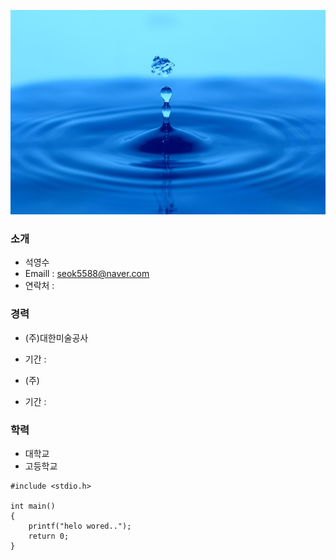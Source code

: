 ![Image of Yaktocat](https://github.com/seok5588/smartfactory/blob/master/test.jpg?raw=true)
### 소개
 * 석영수
 * Emaill : seok5588@naver.com
 * 연락처 : 
### 경력
 * (주)대한미술공사
  - 기간 : 
 * (주)
 - 기간 : 
### 학력
 * 대학교
 * 고등학교
```
#include <stdio.h>

int main()
{
	printf("helo wored..");
	return 0;
}
```

